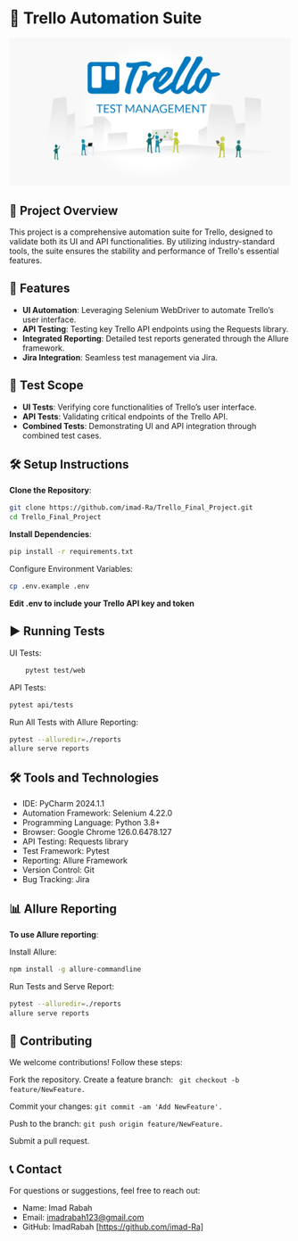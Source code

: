 # 🚀 Trello Automation Suite

![Trello Test Management](./image.png)

## 📌 Project Overview
This project is a comprehensive automation suite for Trello, designed to validate both its UI and API functionalities. By utilizing industry-standard tools, the suite ensures the stability and performance of Trello's essential features.

## 🔑 Features
- **UI Automation**: Leveraging Selenium WebDriver to automate Trello’s user interface.
- **API Testing**: Testing key Trello API endpoints using the Requests library.
- **Integrated Reporting**: Detailed test reports generated through the Allure framework.
- **Jira Integration**: Seamless test management via Jira.

## 🎯 Test Scope
- **UI Tests**: Verifying core functionalities of Trello’s user interface.
- **API Tests**: Validating critical endpoints of the Trello API.
- **Combined Tests**: Demonstrating UI and API integration through combined test cases.

## 🛠️ Setup Instructions

 **Clone the Repository**:
```bash
git clone https://github.com/imad-Ra/Trello_Final_Project.git
cd Trello_Final_Project
```
   
**Install Dependencies**:

```bash
pip install -r requirements.txt
```

Configure Environment Variables:
    
```bash
cp .env.example .env
```
 **Edit .env to include your Trello API key and token**
## ▶️ Running Tests
UI Tests:

```bash
    pytest test/web
```
API Tests:

```bash
pytest api/tests
```

Run All Tests with Allure Reporting:

```bash
pytest --alluredir=./reports
allure serve reports
```
## 🛠️ Tools and Technologies
- IDE: PyCharm 2024.1.1
- Automation Framework: Selenium 4.22.0
- Programming Language: Python 3.8+
- Browser: Google Chrome 126.0.6478.127
- API Testing: Requests library
- Test Framework: Pytest
- Reporting: Allure Framework
- Version Control: Git
- Bug Tracking: Jira

## 📊 Allure Reporting

**To use Allure reporting**:

Install Allure:

```bash
npm install -g allure-commandline
```

Run Tests and Serve Report:

```bash
pytest --alluredir=./reports
allure serve reports
```

## 🤝 Contributing
We welcome contributions! Follow these steps:

Fork the repository.
Create a feature branch:
``` git checkout -b feature/NewFeature.```

Commit your changes:
```git commit -am 'Add NewFeature'.```

Push to the branch:
```git push origin feature/NewFeature.```

Submit a pull request.
## 📞 Contact
For questions or suggestions, feel free to reach out:

- Name: Imad Rabah
- Email: imadrabah123@gmail.com
- GitHub: ImadRabah [https://github.com/imad-Ra]


 